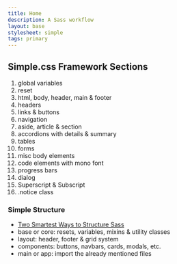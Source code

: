 ```yaml
---
title: Home
description: A Sass workflow
layout: base
stylesheet: simple
tags: primary
---
```

## Simple.css Framework Sections
1. global variables
2. reset
3. html, body, header, main & footer
4. headers
5. links & buttons
6. navigation
7. aside, article & section
8. accordions with details & summary
9. tables
10. forms
11. misc body elements
12. code elements with mono font
13. progress bars
14. dialog
15. Superscript & Subscript
16. .notice class


### Simple Structure
- [Two Smartest Ways to Structure Sass](https://www.webdesignerdepot.com/2020/12/2-smartest-ways-to-structure-sass/)
- base or core: resets, variables, mixins & utility classes
- layout: header, footer & grid system
- components: buttons, navbars, cards, modals, etc.
- main or app: import the already mentioned files
